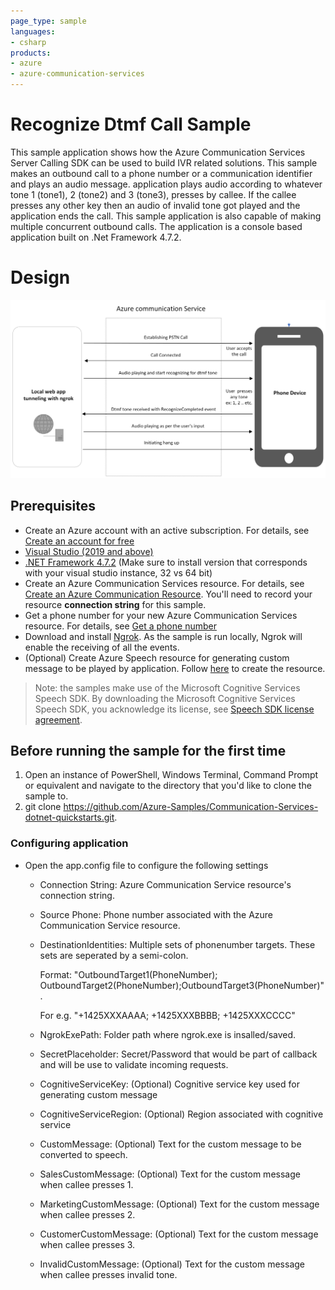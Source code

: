 ```yaml
---
page_type: sample
languages:
- csharp
products:
- azure
- azure-communication-services
---
```



# Recognize Dtmf Call Sample

This sample application shows how the Azure Communication Services Server Calling SDK can be used to build IVR related solutions. This sample makes an outbound call to a phone number or a communication identifier and plays an audio message. application plays audio according to whatever tone 1 (tone1), 2 (tone2) and 3 (tone3), presses by callee.
If the callee presses any other key then an audio of invalid tone got played and the application ends the call. This sample application is also capable of making multiple concurrent outbound calls.
The application is a console based application built on .Net Framework 4.7.2.

# Design

![design](./Media/recognizeDtmfDesign.png)

## Prerequisites

- Create an Azure account with an active subscription. For details, see [Create an account for free](https://azure.microsoft.com/free/)
- [Visual Studio (2019 and above)](https://visualstudio.microsoft.com/vs/)
- [.NET Framework 4.7.2](https://dotnet.microsoft.com/download/dotnet-framework/net472) (Make sure to install version that corresponds with your visual studio instance, 32 vs 64 bit)
- Create an Azure Communication Services resource. For details, see [Create an Azure Communication Resource](https://docs.microsoft.com/azure/communication-services/quickstarts/create-communication-resource). You'll need to record your resource **connection string** for this sample.
- Get a phone number for your new Azure Communication Services resource. For details, see [Get a phone number](https://docs.microsoft.com/azure/communication-services/quickstarts/telephony-sms/get-phone-number?pivots=platform-azp)
- Download and install [Ngrok](https://www.ngrok.com/download). As the sample is run locally, Ngrok will enable the receiving of all the events.
- (Optional) Create Azure Speech resource for generating custom message to be played by application. Follow [here](https://docs.microsoft.com/azure/cognitive-services/speech-service/overview#try-the-speech-service-for-free) to create the resource.

> Note: the samples make use of the Microsoft Cognitive Services Speech SDK. By downloading the Microsoft Cognitive Services Speech SDK, you acknowledge its license, see [Speech SDK license agreement](https://aka.ms/csspeech/license201809).

## Before running the sample for the first time

1. Open an instance of PowerShell, Windows Terminal, Command Prompt or equivalent and navigate to the directory that you'd like to clone the sample to.
2. git clone https://github.com/Azure-Samples/Communication-Services-dotnet-quickstarts.git.

### Configuring application

- Open the app.config file to configure the following settings

	- Connection String: Azure Communication Service resource's connection string.
	- Source Phone: Phone number associated with the Azure Communication Service resource.
	- DestinationIdentities: Multiple sets of phonenumber targets. These sets are seperated by a semi-colon.

    	Format: "OutboundTarget1(PhoneNumber); OutboundTarget2(PhoneNumber);OutboundTarget3(PhoneNumber)".

	  	For e.g. "+1425XXXAAAA; +1425XXXBBBB; +1425XXXCCCC"

	- NgrokExePath: Folder path where ngrok.exe is insalled/saved.
	- SecretPlaceholder: Secret/Password that would be part of callback and will be use to validate incoming requests.
	- CognitiveServiceKey: (Optional) Cognitive service key used for generating custom message
	- CognitiveServiceRegion: (Optional) Region associated with cognitive service
	- CustomMessage: (Optional) Text for the custom message to be converted to speech.
	- SalesCustomMessage: (Optional) Text for the custom message when callee presses 1.
	- MarketingCustomMessage: (Optional) Text for the custom message when callee presses 2.
	- CustomerCustomMessage: (Optional) Text for the custom message when callee presses 3.
	- InvalidCustomMessage: (Optional) Text for the custom message when callee presses invalid tone.
